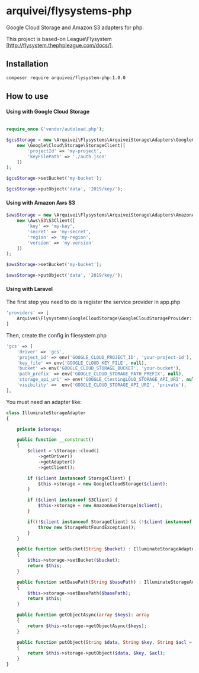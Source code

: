 # arquivei/flysystems-php

Google Cloud Storage and Amazon S3 adapters for php.

This project is based-on League\Flysystem [http://flysystem.thephpleague.com/docs/].

## Installation

```bash
composer require arquivei/flysystem-php:1.0.0
```

## How to use

#### Using with Google Cloud Storage

```php

require_once ('vendor/autoload.php');

$gcsStorage = new \Arquivei\Flysystems\ArquiveiStorage\Adapters\GoogleCloudStorage(
    new \Google\Cloud\Storage\StorageClient([
        'projectId' => 'my-project',
        'keyFilePath' => './auth.json'
    ])
);

$gcsStorage->setBucket('my-bucket');

$gcsStorage->putObject('data', '2019/key/');

```

#### Using with Amazon Aws S3

```php
$awsStorage = new \Arquivei\Flysystems\ArquiveiStorage\Adapters\AmazonAwsStorage(
    new \Aws\S3\S3Client([
        'key' => 'my-key',
        'secret' => 'my-secret',
        'region' => 'my-region',
        'version' => 'my-version'
    ])
);

$awsStorage->setBucket('my-bucket');

$awsStorage->putObject('data', '2019/key/');

```

#### Using with Laravel

The first step you need to do is register the service provider in app.php

```php
'providers' => [
    Arquivei\Flysystems\GoogleCloudStorage\GoogleCloudStorageProvider::class,
]
```

Then, create the config in filesystem.php


```php
'gcs' => [
    'driver' => 'gcs',
    'project_id' => env('GOOGLE_CLOUD_PROJECT_ID', 'your-project-id'),
    'key_file' => env('GOOGLE_CLOUD_KEY_FILE', null),
    'bucket' => env('GOOGLE_CLOUD_STORAGE_BUCKET', 'your-bucket'),
    'path_prefix' => env('GOOGLE_CLOUD_STORAGE_PATH_PREFIX', null),
    'storage_api_uri' => env('GOOGLE_CtestingLOUD_STORAGE_API_URI', null), 
    'visibility' =>  env('GOOGLE_CLOUD_STORAGE_API_URI', 'private'), 
],
```
You must need an adapter like:

```php
class IlluminateStorageAdapter
{

    private $storage;

    public function __construct()
    {
        $client = \Storage::cloud()
            ->getDriver()
            ->getAdapter()
            ->getClient();

        if ($client instanceof StorageClient) {
            $this->storage = new GoogleCloudStorage($client);
        }

        if ($client instanceof S3Client) {
            $this->storage = new AmazonAwsStorage($client);
        }

        if((!$client instanceof StorageClient) && (!$client instanceof S3Client)){
            throw new StorageNotFoundException();
        }
    }

    public function setBucket(String $bucket) : IlluminateStorageAdapter
    {
        $this->storage->setBucket($bucket);
        return $this;
    }

    public function setBasePath(String $basePath) : IlluminateStorageAdapter
    {
        $this->storage->setBasePath($basePath);
        return $this;
    }

    public function getObjectAsync(array $keys): array
    {
        return $this->storage->getObjectAsync($keys);
    }

    public function putObject(String $data, String $key, String $acl = "private") : String
    {
        return $this->storage->putObject($data, $key, $acl);
    }
}
```

